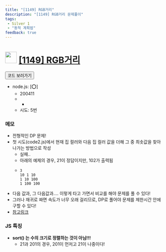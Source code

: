```yaml
---
title: "[1149] RGB거리"
description: "[1149] RGB거리 문제풀이"
tags: 
 - Silver 1
 - "동적 계획법"
feedback: true
---
```

<h1><img src="https://doky.space/assets/icpclev/s1.svg" height="37px"> <a href="http://icpc.me/1149">[1149] RGB거리</a></h1>

<a href="https://github.com/DokySp/acmicpc-practice/tree/master/1149"><button class="btn btn-info">코드 보러가기</button></a>

- node.js: [:o:]
  - 200411
  - -
  - 시도: 5번

### 메모
 - 전형적인 DP 문제!
 - 첫 시도(code2.js)에서 현재 집 컬러와 다음 집 컬러 값을 더해 그 중 최솟값을 찾아나가는 방법으로 작성
   - 실패..
   - 아래의 예제의 경우, 21이 정답이지만, 102가 출력됨
   - ```
     3
     10 1 10
     1 10 100
     1 100 100
     ```
 - 다음 값과, 그 다음값과.... 이렇게 타고 가면서 비교를 해야 문제를 풀 수 있다!
 - 그러나 재귀로 짜면 속도가 너무 오래 걸리므로, DP로 풀어야 문제를 제한시간 안에 구할 수 있다!
 - [참고링크](https://mingyeongun-dev.tistory.com/30)

### JS 특징
 - **sort() 는 수의 크기로 정렬하는 것이 아님!!!**
   - 21과 201의 경우, 201이 먼저고 21이 나중이다!
